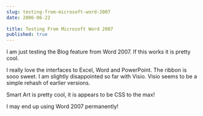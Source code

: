```yaml
---
slug: testing-from-microsoft-word-2007
date: 2006-06-22
 
title: Testing From Microsoft Word 2007
published: true
---
```

<span><p>I am just testing the Blog feature from Word 2007.  If this works it is pretty cool.</p>
<p>I really love the interfaces to Excel, Word and PowerPoint.  The ribbon is sooo sweet. I am slightly disappointed so far with Visio.  Visio seems to be a simple rehash of earlier versions.</p>
<p>Smart Art is pretty cool, it is appears to be CSS to the max!</p>
<p>I may end up using Word 2007 permanently! </p></span>

